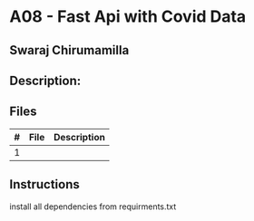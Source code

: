 # A08 - Fast Api with Covid Data
## Swaraj Chirumamilla
## Description:




## Files

|   #   | File            | Description                                        |
| :---: | --------------- | -------------------------------------------------- |
|   1   |



## Instructions

 install all dependencies from requirments.txt




